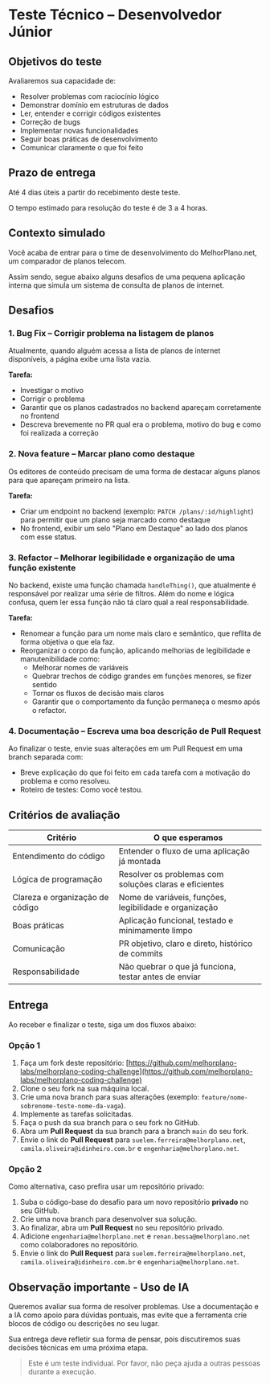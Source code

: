 # Teste Técnico – Desenvolvedor Júnior

## Objetivos do teste

Avaliaremos sua capacidade de:

- Resolver problemas com raciocínio lógico
- Demonstrar domínio em estruturas de dados
- Ler, entender e corrigir códigos existentes
- Correção de bugs
- Implementar novas funcionalidades
- Seguir boas práticas de desenvolvimento
- Comunicar claramente o que foi feito

## Prazo de entrega

Até 4 dias úteis a partir do recebimento deste teste.

O tempo estimado para resolução do teste é de 3 a 4 horas.

## Contexto simulado

Você acaba de entrar para o time de desenvolvimento do MelhorPlano.net, um comparador de planos telecom.

Assim sendo, segue abaixo alguns desafios de uma pequena aplicação interna que simula um sistema de consulta de planos de internet.

## Desafios

### 1. Bug Fix – Corrigir problema na listagem de planos

Atualmente, quando alguém acessa a lista de planos de internet disponíveis, a página exibe uma lista vazia.

**Tarefa:**

- Investigar o motivo
- Corrigir o problema
- Garantir que os planos cadastrados no backend apareçam corretamente no frontend
- Descreva brevemente no PR qual era o problema, motivo do bug e como foi realizada a correção

### 2. Nova feature – Marcar plano como destaque

Os editores de conteúdo precisam de uma forma de destacar alguns planos para que apareçam primeiro na lista.

**Tarefa:**

- Criar um endpoint no backend (exemplo: `PATCH /plans/:id/highlight`) para permitir que um plano seja marcado como destaque
- No frontend, exibir um selo "Plano em Destaque" ao lado dos planos com esse status.

### 3. Refactor – Melhorar legibilidade e organização de uma função existente

No backend, existe uma função chamada `handleThing()`, que atualmente é responsável por realizar uma série de filtros. Além do nome e lógica confusa, quem ler essa função não tá claro qual a real responsabilidade.

**Tarefa:**

- Renomear a função para um nome mais claro e semântico, que reflita de forma objetiva o que ela faz.
- Reorganizar o corpo da função, aplicando melhorias de legibilidade e manutenibilidade como:
  - Melhorar nomes de variáveis
  - Quebrar trechos de código grandes em funções menores, se fizer sentido
  - Tornar os fluxos de decisão mais claros
  - Garantir que o comportamento da função permaneça o mesmo após o refactor.

### 4. Documentação – Escreva uma boa descrição de Pull Request

Ao finalizar o teste, envie suas alterações em um Pull Request em uma branch separada com:

- Breve explicação do que foi feito em cada tarefa com a motivação do problema e como resolveu.
- Roteiro de testes: Como você testou.

## Critérios de avaliação

| Critério                        | O que esperamos                                        |
| ------------------------------- | ------------------------------------------------------ |
| Entendimento do código          | Entender o fluxo de uma aplicação já montada           |
| Lógica de programação           | Resolver os problemas com soluções claras e eficientes |
| Clareza e organização de código | Nome de variáveis, funções, legibilidade e organização |
| Boas práticas                   | Aplicação funcional, testado e minimamente limpo       |
| Comunicação                     | PR objetivo, claro e direto, histórico de commits      |
| Responsabilidade                | Não quebrar o que já funciona, testar antes de enviar  |

## Entrega

Ao receber e finalizar o teste, siga um dos fluxos abaixo:

### Opção 1

1. Faça um fork deste repositório: [https://github.com/melhorplano-labs/melhorplano-coding-challenge](https://github.com/melhorplano-labs/melhorplano-coding-challenge)
2. Clone o seu fork na sua máquina local.
3. Crie uma nova branch para suas alterações (exemplo: `feature/nome-sobrenome-teste-nome-da-vaga`).
4. Implemente as tarefas solicitadas.
5. Faça o push da sua branch para o seu fork no GitHub.
6. Abra um **Pull Request** da sua branch para a branch `main` do seu fork.
7. Envie o link do **Pull Request** para `suelem.ferreira@melhorplano.net`, `camila.oliveira@idinheiro.com.br` e `engenharia@melhorplano.net`.

### Opção 2

Como alternativa, caso prefira usar um repositório privado:

1.  Suba o código-base do desafio para um novo repositório **privado** no seu GitHub.
2.  Crie uma nova branch para desenvolver sua solução.
3.  Ao finalizar, abra um **Pull Request** no seu repositório privado.
4.  Adicione `engenharia@melhorplano.net` e `renan.bessa@melhorplano.net` como colaboradores no repositório.
5.  Envie o link do **Pull Request** para `suelem.ferreira@melhorplano.net`, `camila.oliveira@idinheiro.com.br` e `engenharia@melhorplano.net`.

## Observação importante - Uso de IA

Queremos avaliar sua forma de resolver problemas. Use a documentação e a IA como apoio para dúvidas pontuais, mas evite que a ferramenta crie blocos de código ou descrições no seu lugar.

Sua entrega deve refletir sua forma de pensar, pois discutiremos suas decisões técnicas em uma próxima etapa.

> Este é um teste individual. Por favor, não peça ajuda a outras pessoas durante a execução.
